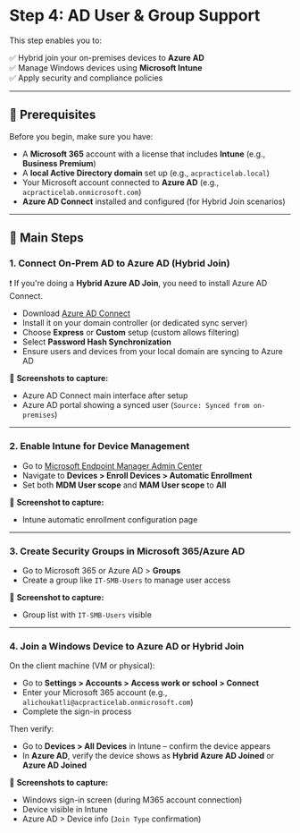 # Step 4: AD User & Group Support 

This step enables you to:

✅ Hybrid join your on-premises devices to **Azure AD**  
✅ Manage Windows devices using **Microsoft Intune**  
✅ Apply security and compliance policies

---

## 🧰 Prerequisites

Before you begin, make sure you have:

- A **Microsoft 365** account with a license that includes **Intune** (e.g., **Business Premium**)
- A **local Active Directory domain** set up (e.g., `acpracticelab.local`)
- Your Microsoft account connected to **Azure AD** (e.g., `acpracticelab.onmicrosoft.com`)
- **Azure AD Connect** installed and configured (for Hybrid Join scenarios)

---

## 🔧 Main Steps

### 1. Connect On-Prem AD to Azure AD (Hybrid Join)

❗ If you're doing a **Hybrid Azure AD Join**, you need to install Azure AD Connect.

- Download [Azure AD Connect](https://www.microsoft.com/en-us/download/details.aspx?id=47594)
- Install it on your domain controller (or dedicated sync server)
- Choose **Express** or **Custom** setup (custom allows filtering)
- Select **Password Hash Synchronization**
- Ensure users and devices from your local domain are syncing to Azure AD

📸 **Screenshots to capture:**

- Azure AD Connect main interface after setup  
- Azure AD portal showing a synced user (`Source: Synced from on-premises`)

---

### 2. Enable Intune for Device Management

- Go to [Microsoft Endpoint Manager Admin Center](https://endpoint.microsoft.com)
- Navigate to **Devices > Enroll Devices > Automatic Enrollment**
- Set both **MDM User scope** and **MAM User scope** to **All**

📸 **Screenshot to capture:**

- Intune automatic enrollment configuration page

---

### 3. Create Security Groups in Microsoft 365/Azure AD

- Go to Microsoft 365 or Azure AD > **Groups**
- Create a group like `IT-SMB-Users` to manage user access

📸 **Screenshot to capture:**

- Group list with `IT-SMB-Users` visible

---

### 4. Join a Windows Device to Azure AD or Hybrid Join

On the client machine (VM or physical):

- Go to **Settings > Accounts > Access work or school > Connect**
- Enter your Microsoft 365 account (e.g., `alichoukatli@acpracticelab.onmicrosoft.com`)
- Complete the sign-in process

Then verify:

- Go to **Devices > All Devices** in Intune – confirm the device appears
- In **Azure AD**, verify the device shows as **Hybrid Azure AD Joined** or **Azure AD Joined**

📸 **Screenshots to capture:**

- Windows sign-in screen (during M365 account connection)  
- Device visible in Intune  
- Azure AD > Device info (`Join Type` confirmation)


